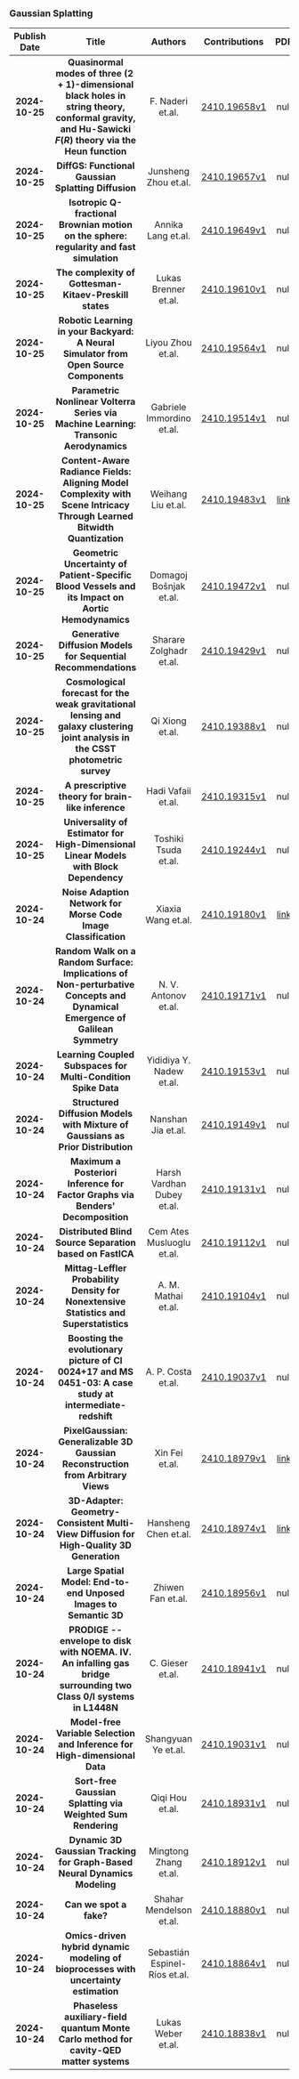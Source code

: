 
### Gaussian Splatting
|Publish Date|Title|Authors|Contributions|PDF|Code|
| :---: | :---: | :---: | :---: | :---: | :---: |
|**2024-10-25**|**Quasinormal modes of three $(2+1)$-dimensional black holes in string theory, conformal gravity, and Hu-Sawicki $F(R)$ theory via the Heun function**|F. Naderi et.al.|[2410.19658v1](http://arxiv.org/abs/2410.19658v1)|null|
|**2024-10-25**|**DiffGS: Functional Gaussian Splatting Diffusion**|Junsheng Zhou et.al.|[2410.19657v1](http://arxiv.org/abs/2410.19657v1)|null|
|**2024-10-25**|**Isotropic Q-fractional Brownian motion on the sphere: regularity and fast simulation**|Annika Lang et.al.|[2410.19649v1](http://arxiv.org/abs/2410.19649v1)|null|
|**2024-10-25**|**The complexity of Gottesman-Kitaev-Preskill states**|Lukas Brenner et.al.|[2410.19610v1](http://arxiv.org/abs/2410.19610v1)|null|
|**2024-10-25**|**Robotic Learning in your Backyard: A Neural Simulator from Open Source Components**|Liyou Zhou et.al.|[2410.19564v1](http://arxiv.org/abs/2410.19564v1)|null|
|**2024-10-25**|**Parametric Nonlinear Volterra Series via Machine Learning: Transonic Aerodynamics**|Gabriele Immordino et.al.|[2410.19514v1](http://arxiv.org/abs/2410.19514v1)|null|
|**2024-10-25**|**Content-Aware Radiance Fields: Aligning Model Complexity with Scene Intricacy Through Learned Bitwidth Quantization**|Weihang Liu et.al.|[2410.19483v1](http://arxiv.org/abs/2410.19483v1)|[link](https://github.com/weihangliu2024/content_aware_nerf)|
|**2024-10-25**|**Geometric Uncertainty of Patient-Specific Blood Vessels and its Impact on Aortic Hemodynamics**|Domagoj Bošnjak et.al.|[2410.19472v1](http://arxiv.org/abs/2410.19472v1)|null|
|**2024-10-25**|**Generative Diffusion Models for Sequential Recommendations**|Sharare Zolghadr et.al.|[2410.19429v1](http://arxiv.org/abs/2410.19429v1)|null|
|**2024-10-25**|**Cosmological forecast for the weak gravitational lensing and galaxy clustering joint analysis in the CSST photometric survey**|Qi Xiong et.al.|[2410.19388v1](http://arxiv.org/abs/2410.19388v1)|null|
|**2024-10-25**|**A prescriptive theory for brain-like inference**|Hadi Vafaii et.al.|[2410.19315v1](http://arxiv.org/abs/2410.19315v1)|null|
|**2024-10-25**|**Universality of Estimator for High-Dimensional Linear Models with Block Dependency**|Toshiki Tsuda et.al.|[2410.19244v1](http://arxiv.org/abs/2410.19244v1)|null|
|**2024-10-24**|**Noise Adaption Network for Morse Code Image Classification**|Xiaxia Wang et.al.|[2410.19180v1](http://arxiv.org/abs/2410.19180v1)|[link](https://github.com/apple1986/morsecodeimageclassify)|
|**2024-10-24**|**Random Walk on a Random Surface: Implications of Non-perturbative Concepts and Dynamical Emergence of Galilean Symmetry**|N. V. Antonov et.al.|[2410.19171v1](http://arxiv.org/abs/2410.19171v1)|null|
|**2024-10-24**|**Learning Coupled Subspaces for Multi-Condition Spike Data**|Yididiya Y. Nadew et.al.|[2410.19153v1](http://arxiv.org/abs/2410.19153v1)|null|
|**2024-10-24**|**Structured Diffusion Models with Mixture of Gaussians as Prior Distribution**|Nanshan Jia et.al.|[2410.19149v1](http://arxiv.org/abs/2410.19149v1)|null|
|**2024-10-24**|**Maximum a Posteriori Inference for Factor Graphs via Benders' Decomposition**|Harsh Vardhan Dubey et.al.|[2410.19131v1](http://arxiv.org/abs/2410.19131v1)|null|
|**2024-10-24**|**Distributed Blind Source Separation based on FastICA**|Cem Ates Musluoglu et.al.|[2410.19112v1](http://arxiv.org/abs/2410.19112v1)|null|
|**2024-10-24**|**Mittag-Leffler Probability Density for Nonextensive Statistics and Superstatistics**|A. M. Mathai et.al.|[2410.19104v1](http://arxiv.org/abs/2410.19104v1)|null|
|**2024-10-24**|**Boosting the evolutionary picture of Cl 0024+17 and MS 0451-03: A case study at intermediate-redshift**|A. P. Costa et.al.|[2410.19037v1](http://arxiv.org/abs/2410.19037v1)|null|
|**2024-10-24**|**PixelGaussian: Generalizable 3D Gaussian Reconstruction from Arbitrary Views**|Xin Fei et.al.|[2410.18979v1](http://arxiv.org/abs/2410.18979v1)|[link](https://github.com/barrybarry-smith/pixelgaussian)|
|**2024-10-24**|**3D-Adapter: Geometry-Consistent Multi-View Diffusion for High-Quality 3D Generation**|Hansheng Chen et.al.|[2410.18974v1](http://arxiv.org/abs/2410.18974v1)|[link](https://github.com/Lakonik/MVEdit)|
|**2024-10-24**|**Large Spatial Model: End-to-end Unposed Images to Semantic 3D**|Zhiwen Fan et.al.|[2410.18956v1](http://arxiv.org/abs/2410.18956v1)|null|
|**2024-10-24**|**PRODIGE -- envelope to disk with NOEMA. IV. An infalling gas bridge surrounding two Class 0/I systems in L1448N**|C. Gieser et.al.|[2410.18941v1](http://arxiv.org/abs/2410.18941v1)|null|
|**2024-10-24**|**Model-free Variable Selection and Inference for High-dimensional Data**|Shangyuan Ye et.al.|[2410.19031v1](http://arxiv.org/abs/2410.19031v1)|null|
|**2024-10-24**|**Sort-free Gaussian Splatting via Weighted Sum Rendering**|Qiqi Hou et.al.|[2410.18931v1](http://arxiv.org/abs/2410.18931v1)|null|
|**2024-10-24**|**Dynamic 3D Gaussian Tracking for Graph-Based Neural Dynamics Modeling**|Mingtong Zhang et.al.|[2410.18912v1](http://arxiv.org/abs/2410.18912v1)|null|
|**2024-10-24**|**Can we spot a fake?**|Shahar Mendelson et.al.|[2410.18880v1](http://arxiv.org/abs/2410.18880v1)|null|
|**2024-10-24**|**Omics-driven hybrid dynamic modeling of bioprocesses with uncertainty estimation**|Sebastián Espinel-Ríos et.al.|[2410.18864v1](http://arxiv.org/abs/2410.18864v1)|null|
|**2024-10-24**|**Phaseless auxiliary-field quantum Monte Carlo method for cavity-QED matter systems**|Lukas Weber et.al.|[2410.18838v1](http://arxiv.org/abs/2410.18838v1)|null|
